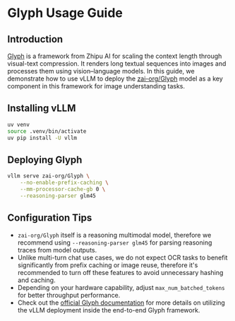 # Glyph Usage Guide

## Introduction
[Glyph](https://github.com/thu-coai/Glyph) is a framework from Zhipu AI for scaling the context length through visual-text compression. It renders long textual sequences into images and processes them using vision–language models. In this guide, we demonstrate how to use vLLM to deploy the [zai-org/Glyph](https://huggingface.co/zai-org/Glyph) model as a key component in this framework for image understanding tasks.

## Installing vLLM

```bash
uv venv
source .venv/bin/activate
uv pip install -U vllm
```

## Deploying Glyph

```bash
vllm serve zai-org/Glyph \
    --no-enable-prefix-caching \
    --mm-processor-cache-gb 0 \
    --reasoning-parser glm45
```

## Configuration Tips
- `zai-org/Glyph` itself is a reasoning multimodal model, therefore we recommend using `--reasoning-parser glm45` for parsing reasoning traces from model outputs.
- Unlike multi-turn chat use cases, we do not expect OCR tasks to benefit significantly from prefix caching or image reuse, therefore it's recommended to turn off these features to avoid unnecessary hashing and caching.
- Depending on your hardware capability, adjust `max_num_batched_tokens` for better throughput performance.
- Check out the [official Glyph documentation](https://github.com/thu-coai/Glyph?tab=readme-ov-file#model-deployment-vllm-acceleration) for more details on utilizing the vLLM deployment inside the end-to-end Glyph framework.
